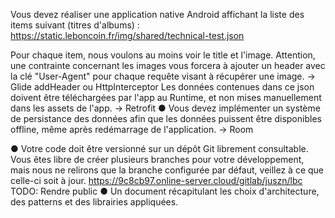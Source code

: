 Vous devez réaliser une application native Android affichant la liste des items suivant (titres
d'albums) : https://static.leboncoin.fr/img/shared/technical-test.json

Pour chaque item, nous voulons au moins voir le title et l'image. Attention, une contrainte
concernant les images vous forcera à ajouter un header avec la clé "User-Agent" pour chaque
requête visant à récupérer une image.
-> Glide addHeader ou HttpInterceptor
Les données contenues dans ce json doivent être téléchargées par l'app au Runtime, et non
mises manuellement dans les assets de l'app.
-> Retrofit
● Vous devez implémenter un système de persistance des données afin que les données
puissent être disponibles offline, même après redémarrage de l'application.
-> Room

● Votre code doit être versionné sur un dépôt Git librement consultable. Vous êtes libre de
créer plusieurs branches pour votre développement, mais nous ne relirons que la branche
configurée par défaut, veillez à ce que celle-ci soit à jour.
https://9c8cb97.online-server.cloud/gitlab/juszn/lbc
TODO: Rendre public
● Un document récapitulant les choix d'architecture, des patterns et des librairies
appliquées.


